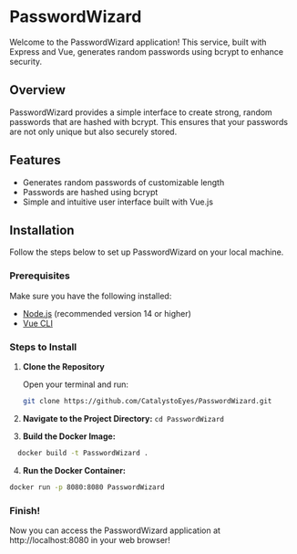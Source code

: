 # PasswordWizard

Welcome to the PasswordWizard application! This service, built with Express and Vue, generates random passwords using bcrypt to enhance security.

## Overview

PasswordWizard provides a simple interface to create strong, random passwords that are hashed with bcrypt. This ensures that your passwords are not only unique but also securely stored.

## Features

- Generates random passwords of customizable length
- Passwords are hashed using bcrypt
- Simple and intuitive user interface built with Vue.js

## Installation

Follow the steps below to set up PasswordWizard on your local machine.

### Prerequisites

Make sure you have the following installed:

- [Node.js](https://nodejs.org/) (recommended version 14 or higher)
- [Vue CLI](https://cli.vuejs.org/)

### Steps to Install

1. **Clone the Repository**

   Open your terminal and run:

   ```bash
   git clone https://github.com/CatalystoEyes/PasswordWizard.git
   ```

2. **Navigate to the Project Directory:**
   `cd PasswordWizard`
3. **Build the Docker Image:**

```bash
  docker build -t PasswordWizard .
```

4. **Run the Docker Container:**

```bash
docker run -p 8080:8080 PasswordWizard
```

### Finish!

Now you can access the PasswordWizard application at http://localhost:8080 in your web browser!
